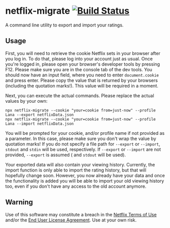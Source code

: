 # netflix-migrate [![Build Status](https://travis-ci.com/LBBO/netflix-migrate.svg?branch=master)](https://travis-ci.com/LBBO/netflix-migrate)

A command line utility to export and import your ratings.

## Usage

First, you will need to retrieve the cookie Netflix sets in your browser after you log in. To do that, please log into
your account just as usual. Once you're logged in, please open your browser's developer tools by pressing F12. Please
make sure you are in the console tab of the dev tools. You should now have an input field, where you need to
enter `document.cookie` and press enter. Please copy the value that is returned by your browsers (including the
quotation marks!). This value will be required in a moment.

Next, you can execute the actual commands. Please replace the actual values by your own:

```
npx netflix-migrate --cookie "your=cookie from=just-now" --profile Lana --export netflixData.json
npx netflix-migrate --cookie "your=cookie from=just-now" --profile Lana --import netflixData.json
```

You will be prompted for your cookie, and/or profile name if not provided as a parameter. In this case, please make sure
you don't wrap the value by quotation marks! If you do not specify a file path for `--export` or `--import`,
`stdout` and `stdin` will be used, respectively. If `--export` or `--import` are not provided, `--export` is assumed (
and `stdout` will be used).

Your exported data will also contain your viewing history. Currently, the import function is only able to import the
rating history, but that will hopefully change soon. However, you now already have your data and once the functionality
is added you will be able to import your old viewing history too, even if you don't have any access to the old account
anymore.

## Warning

Use of this software may constitute a breach in the [Netflix Terms of Use](https://help.netflix.com/legal/termsofuse)
and/or the [End User License Agreement](https://help.netflix.com/legal/eula). Use at your own risk.
